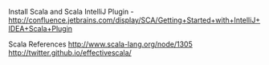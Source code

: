 Install Scala and Scala IntelliJ Plugin - http://confluence.jetbrains.com/display/SCA/Getting+Started+with+IntelliJ+IDEA+Scala+Plugin

Scala References
http://www.scala-lang.org/node/1305
http://twitter.github.io/effectivescala/
